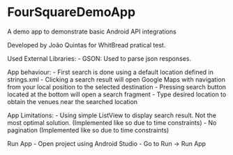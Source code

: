 # FourSquareDemoApp
A demo app to demonstrate basic Android API integrations

Developed by João Quintas for WhitBread pratical test.

Used External Libraries:
	- GSON: Used to parse json responses.

App behaviour:
	- First search is done using a default location defined in strings.xml
	- Clicking a search result will open Google Maps with navigation from your local position to the selected destination
	- Pressing search button located at the bottom will open a search fragment
		- Type desired location to obtain the venues near the searched location
		
App Limitations:
	- Using simple ListView to display search result. Not the most optimal solution. (Implemented like so due to time constraints)
	- No pagination (Implemented like so due to time constraints)
	
Run App
	- Open project using Android Studio
	- Go to Run -> Run App
